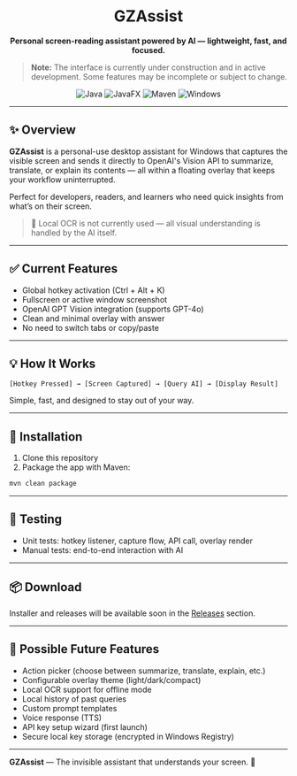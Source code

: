 
# <div align="center">GZAssist</div>

**<div align="center">Personal screen-reading assistant powered by AI — lightweight, fast, and focused.</div>**

> **Note:** The interface is currently under construction and in active development. Some features may be incomplete or
> subject to change.

<div style="text-align: center;">
    <img src="https://img.shields.io/badge/java-21-blue.svg" alt="Java" />
    <img src="https://img.shields.io/badge/javafx-21-green.svg" alt="JavaFX" />
    <img src="https://img.shields.io/badge/build-maven-yellow.svg" alt="Maven" />
    <img src="https://img.shields.io/badge/OS-Windows%2011-lightgrey.svg" alt="Windows" />
</div>

---

## ✨ Overview

**GZAssist** is a personal-use desktop assistant for Windows that captures the visible screen and sends it directly to OpenAI's Vision API to summarize, translate, or explain its contents — all within a floating overlay that keeps your workflow uninterrupted.

Perfect for developers, readers, and learners who need quick insights from what’s on their screen.

> 🔄 Local OCR is not currently used — all visual understanding is handled by the AI itself.

---

## ✅ Current Features

- Global hotkey activation (Ctrl + Alt + K)
- Fullscreen or active window screenshot
- OpenAI GPT Vision integration (supports GPT-4o)
- Clean and minimal overlay with answer
- No need to switch tabs or copy/paste

---

## 💡 How It Works

```
[Hotkey Pressed] → [Screen Captured] → [Query AI] → [Display Result]
```

Simple, fast, and designed to stay out of your way.

---

## 🔧 Installation

1. Clone this repository
2. Package the app with Maven:
```bash
mvn clean package
```

---

## 🧪 Testing

- Unit tests: hotkey listener, capture flow, API call, overlay render
- Manual tests: end-to-end interaction with AI

---

## 📦 Download

Installer and releases will be available soon in the [Releases](https://github.com/gzlabs/gzassist/releases) section.

---

## 🌱 Possible Future Features

- Action picker (choose between summarize, translate, explain, etc.)
- Configurable overlay theme (light/dark/compact)
- Local OCR support for offline mode
- Local history of past queries
- Custom prompt templates
- Voice response (TTS)
- API key setup wizard (first launch)
- Secure local key storage (encrypted in Windows Registry)

---

**GZAssist** — The invisible assistant that understands your screen. 🚀
